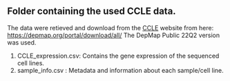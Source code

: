 ## Folder containing the used CCLE data.
The data were retieved and download from the [CCLE](https://sites.broadinstitute.org/ccle/datasets) website from here: https://depmap.org/portal/download/all/
The DepMap Public 22Q2 version was used.
1. CCLE_expression.csv: Contains the gene expression of the sequenced cell lines.
2. sample_info.csv : Metadata and information about each sample/cell line.


